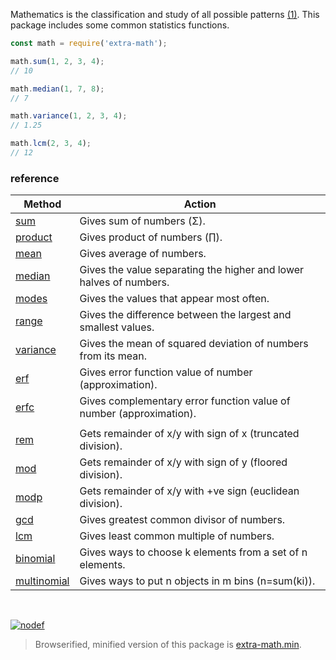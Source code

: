 Mathematics is the classification and study of all possible patterns [(1)].
This package includes some common statistics functions.

```javascript
const math = require('extra-math');

math.sum(1, 2, 3, 4);
// 10

math.median(1, 7, 8);
// 7

math.variance(1, 2, 3, 4);
// 1.25

math.lcm(2, 3, 4);
// 12
```

### reference

| Method                 | Action
|------------------------|-------
| [sum]                  | Gives sum of numbers (Σ).
| [product]              | Gives product of numbers (∏).
| [mean]                 | Gives average of numbers.
| [median]               | Gives the value separating the higher and lower halves of numbers.
| [modes]                | Gives the values that appear most often.
| [range]                | Gives the difference between the largest and smallest values.
| [variance]             | Gives the mean of squared deviation of numbers from its mean.
| [erf]                  | Gives error function value of number (approximation).
| [erfc]                 | Gives complementary error function value of number (approximation).
|                        |
| [rem]                  | Gets remainder of x/y with sign of x (truncated division).
| [mod]                  | Gets remainder of x/y with sign of y (floored division).
| [modp]                 | Gets remainder of x/y with +ve sign (euclidean division).
| [gcd]                  | Gives greatest common divisor of numbers.
| [lcm]                  | Gives least common multiple of numbers.
| [binomial]             | Gives ways to choose k elements from a set of n elements.
| [multinomial]          | Gives ways to put n objects in m bins (n=sum(ki)).

<br>

[![nodef](https://merferry.glitch.me/card/extra-math.svg)](https://nodef.github.io)

> Browserified, minified version of this package is [extra-math.min].

[sum]: https://github.com/nodef/extra-math/wiki/sum
[product]: https://github.com/nodef/extra-math/wiki/product
[mean]: https://github.com/nodef/extra-math/wiki/mean
[median]: https://github.com/nodef/extra-math/wiki/median
[modes]: https://github.com/nodef/extra-math/wiki/modes
[range]: https://github.com/nodef/extra-math/wiki/range
[variance]: https://github.com/nodef/extra-math/wiki/variance
[gcd]: https://github.com/nodef/extra-math/wiki/gcd
[lcm]: https://github.com/nodef/extra-math/wiki/lcm
[binomial]: https://github.com/nodef/extra-math/wiki/binomial
[multinomial]: https://github.com/nodef/extra-math/wiki/multinomial
[erf]: https://github.com/nodef/extra-math/wiki/erf
[erfc]: https://github.com/nodef/extra-math/wiki/erfc
[rem]: https://github.com/nodef/extra-math/wiki/rem
[mod]: https://github.com/nodef/extra-math/wiki/mod
[modp]: https://github.com/nodef/extra-math/wiki/modp
[extra-math.min]: https://www.npmjs.com/package/extra-math.min
[(1)]: https://en.wikipedia.org/wiki/Walter_Warwick_Sawyer

